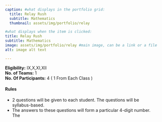 ```yaml
---
caption: #what displays in the portfolio grid:
  title: Relay Rush
  subtitle: Mathematics
  thumbnail: assets/img/portfolio/relay

#what displays when the item is clicked:
title: Relay Rush
subtitle: Mathematics
image: assets/img/portfolio/relay #main image, can be a link or a file in assets/img/portfolio
alt: image alt text

---
```

**Eligibility:** IX,X,XI,XII\
**No. of Teams:** 1\
**No. Of Participants:** 4 ( 1 From Each Class )
 
#### Rules 
- 2 questions will be given to each student. The questions will be 
syllabus-based. 
- The answers to these questions will form a particular 4-digit number. The
